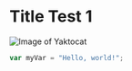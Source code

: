 # Title Test 1

![Image of Yaktocat](https://octodex.github.com/images/yaktocat.png)


``` javascript
var myVar = "Hello, world!";
```
